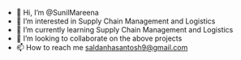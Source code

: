 - 👋 Hi, I’m @SunilMareena
- 👀 I’m interested in Supply Chain Management and Logistics 
- 🌱 I’m currently learning Supply Chain Management and Logistics 
- 💞️ I’m looking to collaborate on the above projects 
- 📫 How to reach me saldanhasantosh9@gmail.com

<!---
SunilMareena/SunilMareena is a ✨ special ✨ repository because its `README.md` (this file) appears on your GitHub profile.
You can click the Preview link to take a look at your changes.
--->
